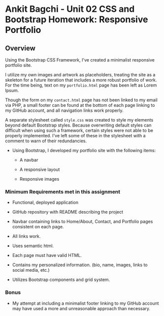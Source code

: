 # Ankit Bagchi - Unit 02 CSS and Bootstrap Homework: Responsive Portfolio

## Overview

Using the Bootstrap CSS Framework, I've created a minimalist responsive portfolio site.

I utilize my own images and artwork as placeholders, treating the site as a skeleton for a future iteration that includes a more robust portfolio of work. For the time being, text on my `portfolio.html` page has been left as Lorem Ipsum.

Though the form on my `contact.html` page has not been linked to my email via PHP, a small footer can be found at the bottom of each page linking to my GitHub account, and all navigation links work properly.

A separate stylesheet called `style.css` was created to style my elements beyond default Bootstrap styles. Because overwriting default styles can difficult when using such a framework, certain styles were not able to be properly implemented. I've left some of these in the stylesheet with a comment to warn of their redundancies.

- Using Bootstrap, I developed my portfolio site with the following items:

  - A navbar

  - A responsive layout

  - Responsive images

### Minimum Requirements met in this assignment

- Functional, deployed application

- GitHub repository with README describing the project

- Navbar containing links to Home/About, Contact, and Portfolio pages consistent on each page.

- All links work.

- Uses semantic html.

- Each page must have valid HTML.

- Contains my personalized information. (bio, name, images, links to social media, etc.)

- Utilizes Bootstrap components and grid system.

### Bonus

- My attempt at including a minimalist footer linking to my GitHub account may have used a more and unreasonable approach than necessary.

